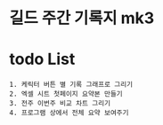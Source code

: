# 길드 주간 기록지 mk3

# todo List
    1. 케릭터 버튼 별 기록 그래프로 그리기
    2. 엑셀 시트 첫페이지 요약본 만들기
    3. 전주 이번주 비교 차트 그리기
    4. 프로그램 상에서 전체 요약 보여주기